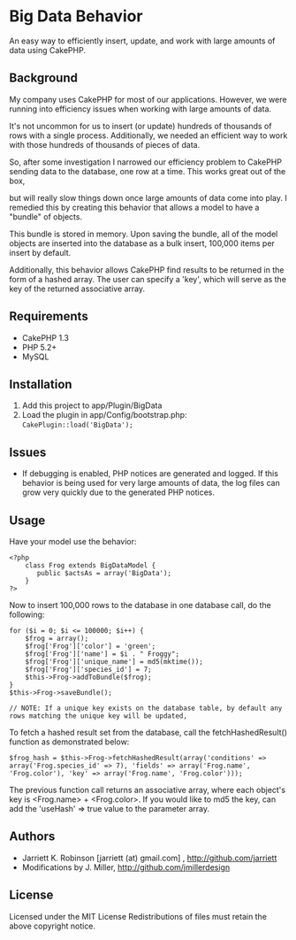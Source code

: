# Big Data Behavior

An easy way to efficiently insert, update, and work with large amounts of data using CakePHP.

## Background

My company uses CakePHP for most of our applications.  However, we were running into efficiency issues when working with large amounts of data.

It's not uncommon for us to insert (or update) hundreds of thousands of rows with a single process.  Additionally, we needed an efficient way to work with those hundreds of thousands of pieces of data.

So, after some investigation I narrowed our efficiency problem to CakePHP sending data to the database, one row at a time.  This works great out of the box,

but will really slow things down once large amounts of data come into play.  I remedied this by creating this behavior that allows a model to have a "bundle" of objects.

This bundle is stored in memory.  Upon saving the bundle, all of the model objects are inserted into the database as a bulk insert, 100,000 items per insert by default.

Additionally, this behavior allows CakePHP find results to be returned in the form of a hashed array.  The user can specify a 'key', which will serve as the key of the returned associative array.

## Requirements

* CakePHP 1.3
* PHP 5.2+
* MySQL

## Installation

1. Add this project to app/Plugin/BigData
2. Load the plugin in app/Config/bootstrap.php:  
```CakePlugin::load('BigData');```

## Issues

* If debugging is enabled, PHP notices are generated and logged.  If this behavior is being used for very large amounts of data, the log files can grow very quickly due to the generated PHP notices.

## Usage

Have your model use the behavior:

    <?php
        class Frog extends BigDataModel {
           public $actsAs = array('BigData');
        }
    ?>

Now to insert 100,000 rows to the database in one database call, do the following:

    for ($i = 0; $i <= 100000; $i++) {
        $frog = array();
        $frog['Frog']['color'] = 'green';
        $frog['Frog']['name'] = $i . " Froggy";
        $frog['Frog']['unique_name'] = md5(mktime());
        $frog['Frog']['species_id'] = 7;
        $this->Frog->addToBundle($frog);
    }
    $this->Frog->saveBundle();

    // NOTE: If a unique key exists on the database table, by default any rows matching the unique key will be updated,

To fetch a hashed result set from the database, call the fetchHashedResult() function as demonstrated below:

    $frog_hash = $this->Frog->fetchHashedResult(array('conditions' => array('Frog.species_id' => 7), 'fields' => array('Frog.name', 'Frog.color'), 'key' => array('Frog.name', 'Frog.color')));

The previous function call returns an associative array, where each object's key is <Frog.name> + <Frog.color>.  If you would like to md5 the key, can add the 'useHash' => true value to the parameter array.

## Authors

* Jarriett K. Robinson [jarriett (at) gmail.com] , http://github.com/jarriett
* Modifications by J. Miller, http://github.com/jmillerdesign

## License

Licensed under the MIT License Redistributions of files must retain the above copyright notice.
